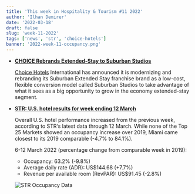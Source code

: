 ```yaml
---
title: 'This week in Hospitality & Tourism #11 2022'
author: 'Ilhan Demirer'
date: '2022-03-18'
draft: false
slug: 'week-11-2022'
tags: ['news', 'str', 'choice-hotels']
banner: '2022-week-11-occupancy.png'
---
```


- **[CHOICE Rebrands Extended-Stay to Suburban Studios](https://www.hotelsmag.com/news/choice-rebrands-extended-stay-to-suburban-studios/)**

  [Choice Hotels](https://www.choicehotels.com/) International has announced it is modernizing and rebranding its Suburban Extended Stay franchise brand as a low-cost, flexible conversion model called Suburban Studios to take advantage of what it sees as a big opportunity to grow in the economy extended-stay segment.

- **[STR: U.S. hotel results for week ending 12 March](https://str.com/press-release/str-us-hotel-results-week-ending-12-march)**

  Overall U.S. hotel performance increased from the previous week, according to STR‘s latest data through 12 March. While none of the Top 25 Markets showed an occupancy increase over 2019, Miami came closest to its 2019 comparable (-4.7% to 84.1%).

  6-12 March 2022 (percentage change from comparable week in 2019):

  - Occupancy: 63.2% (-9.8%)
  - Average daily rate (ADR): US$144.68 (+7.7%)
  - Revenue per available room (RevPAR): US$91.45 (-2.8%)

  ![STR Occupancy Data](/images/blogimages/2022-week-11-occupancy.png)
